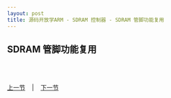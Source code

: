 ```yaml
---
layout: post
title: 源码开放学ARM - SDRAM 控制器 - SDRAM 管脚功能复用
---
```


## SDRAM 管脚功能复用

	

<br> <br> 
<div> <a href="chp6-1.html">上一节</a> &nbsp;&nbsp; | &nbsp;&nbsp; <a href="chp6-3.html">下一节</a> </div> <br> <br>